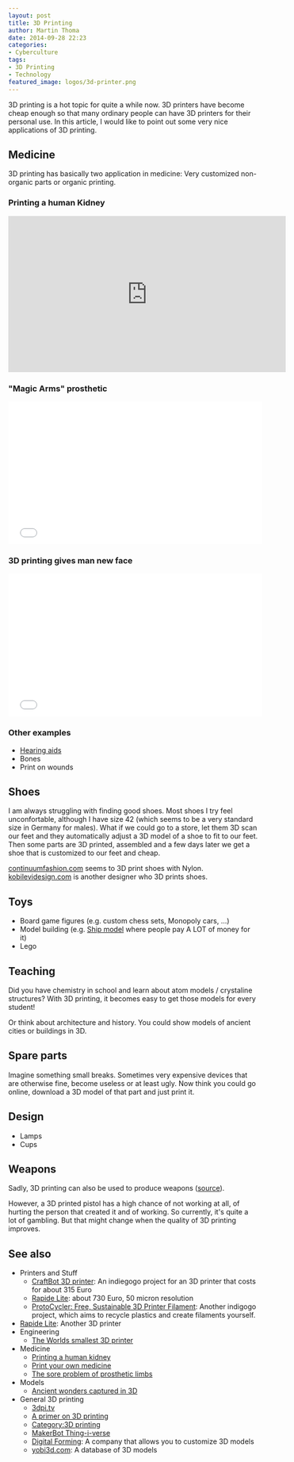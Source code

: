 ```yaml
---
layout: post
title: 3D Printing
author: Martin Thoma
date: 2014-09-28 22:23
categories:
- Cyberculture
tags:
- 3D Printing
- Technology
featured_image: logos/3d-printer.png
---
```


3D printing is a hot topic for quite a while now. 3D printers have become cheap
enough so that many ordinary people can have 3D printers for their personal
use. In this article, I would like to point out some very nice applications
of 3D printing.

## Medicine
3D printing has basically two application in medicine: Very customized
non-organic parts or organic printing.

### Printing a human Kidney

<iframe src="https://embed-ssl.ted.com/talks/anthony_atala_printing_a_human_kidney.html" width="560" height="315" frameborder="0" scrolling="no" webkitAllowFullScreen mozallowfullscreen allowFullScreen></iframe>

### "Magic Arms" prosthetic

<iframe width="512" height="288" src="//www.youtube.com/embed/WoZ2BgPVtA0" frameborder="0" allowfullscreen></iframe>

### 3D printing gives man new face

<iframe width="512" height="288" src="//www.youtube.com/embed/5SWw_qM6_8I" frameborder="0" allowfullscreen></iframe>

### Other examples

* [Hearing aids](https://en.wikipedia.org/wiki/Hearing_aid)
* Bones
* Print on wounds

## Shoes

I am always struggling with finding good shoes. Most shoes I try feel
unconfortable, although I have size 42 (which seems to be a very standard
size in Germany for males). What if we could go to a store, let them 3D scan
our feet and they automatically adjust a 3D model of a shoe to fit to our
feet. Then some parts are 3D printed, assembled and a few days later we get
a shoe that is customized to our feet and cheap.

[continuumfashion.com](http://www.continuumfashion.com/) seems to 3D print
shoes with Nylon. [kobilevidesign.com](http://kobilevidesign.com/) is another
designer who 3D prints shoes.

## Toys

* Board game figures (e.g. custom chess sets, Monopoly cars, ...)
* Model building (e.g. [Ship model](https://en.wikipedia.org/wiki/Ship_model) where people pay A LOT of money for it)
* Lego

## Teaching

Did you have chemistry in school and learn about atom models / crystaline
structures? With 3D printing, it becomes easy to get those models for every
student!

Or think about architecture and history. You could show models of ancient
cities or buildings in 3D.

## Spare parts

Imagine something small breaks. Sometimes very expensive devices that are
otherwise fine, become useless or at least ugly. Now think you could go online,
download a 3D model of that part and just print it.

## Design

* Lamps
* Cups


## Weapons

Sadly, 3D printing can also be used to produce weapons
([source](https://en.wikipedia.org/wiki/Liberator_(gun))).

However, a 3D printed pistol has a high chance of not working at all, of
hurting the person that created it and of working. So currently, it's quite a
lot of gambling. But that might change when the quality of 3D printing improves.


## See also

* Printers and Stuff
  * [CraftBot 3D printer](https://www.indiegogo.com/projects/craftbot-3d-printer):
  An indiegogo project for an 3D printer that costs for about 315 Euro
  * [Rapide Lite](https://www.indiegogo.com/projects/rapide-lite-affordable-high-resolution-3d-printer): about 730 Euro, 50 micron resolution
  * [ProtoCycler: Free, Sustainable 3D Printer Filament](https://www.indiegogo.com/projects/protocycler-free-sustainable-3d-printer-filament): Another indigogo project, which aims to
    recycle plastics and create filaments yourself.
* [Rapide Lite](https://www.indiegogo.com/projects/rapide-lite-affordable-high-resolution-3d-printer/x/7191655):
  Another 3D printer
* Engineering
  * [The Worlds smallest 3D printer](http://www.ted.com/talks/klaus_stadlmann_the_world_s_smallest_3d_printer)
* Medicine
  * [Printing a human kidney](http://www.ted.com/talks/anthony_atala_printing_a_human_kidney)
  * [Print your own medicine](http://www.ted.com/talks/lee_cronin_print_your_own_medicine)
  * [The sore problem of prosthetic limbs](http://www.ted.com/talks/david_sengeh_the_sore_problem_of_prosthetic_limbs)
* Models
  * [Ancient wonders captured in 3D](http://www.ted.com/talks/ben_kacyra_ancient_wonders_captured_in_3d)
* General 3D printing
  * [3dpi.tv](http://3dprintingindustry.com/3dpitv/)
  * [A primer on 3D printing](http://www.ted.com/talks/lisa_harouni_a_primer_on_3d_printing)
  * [Category:3D printing](https://en.wikipedia.org/wiki/Category:3D_printing)
  * [MakerBot Thing-i-verse](http://www.thingiverse.com/)
  * [Digital Forming](http://www.digitalforming.com/): A company that allows
    you to customize 3D models
  * [yobi3d.com](http://www.yobi3d.com/): A database of 3D models